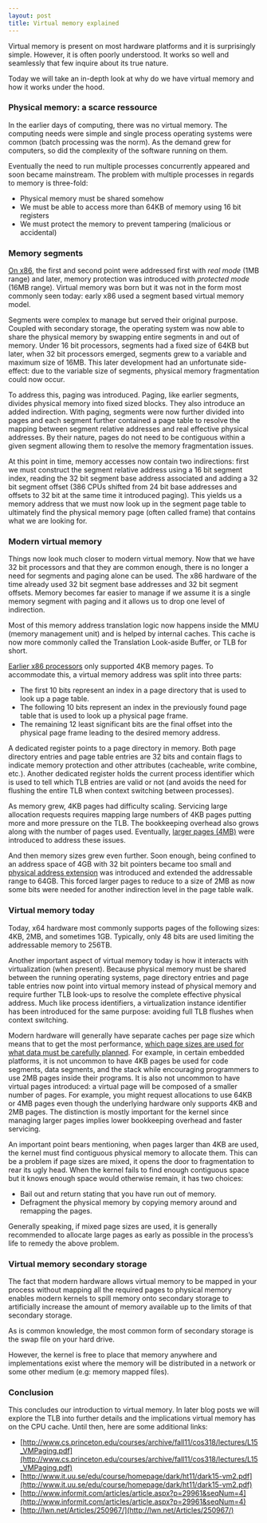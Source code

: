 ```yaml
---
layout: post
title: Virtual memory explained
---
```

Virtual memory is present on most hardware platforms and it is surprisingly simple. However, it is often poorly understood. It works so well and seamlessly that few inquire about its true nature.

Today we will take an in-depth look at why do we have virtual memory and how it works under the hood.

### Physical memory: a scarce ressource

In the earlier days of computing, there was no virtual memory. The computing needs were simple and single process operating systems were common (batch processing was the norm). As the demand grew for computers, so did the complexity of the software running on them.

Eventually the need to run multiple processes concurrently appeared and soon became mainstream. The problem with multiple processes in regards to memory is three-fold:

* Physical memory must be shared somehow
* We must be able to access more than 64KB of memory using 16 bit registers
* We must protect the memory to prevent tampering (malicious or accidental)

### Memory segments

[On x86](http://en.wikipedia.org/wiki/X86_memory_segmentation), the first and second point were addressed first with *real mode* (1MB range) and later, memory protection was introduced with *protected mode* (16MB range). Virtual memory was born but it was not in the form most commonly seen today: early x86 used a segment based virtual memory model.

Segments were complex to manage but served their original purpose. Coupled with secondary storage, the operating system was now able to share the physical memory by swapping entire segments in and out of memory. Under 16 bit processors, segments had a fixed size of 64KB but later, when 32 bit processors emerged, segments grew to a variable and maximum size of 16MB. This later development had an unfortunate side-effect: due to the variable size of segments, physical memory fragmentation could now occur.

To address this, paging was introduced. Paging, like earlier segments, divides physical memory into fixed sized blocks. They also introduce an added indirection. With paging, segments were now further divided into pages and each segment further contained a page table to resolve the mapping between segment relative addresses and real effective physical addresses. By their nature, pages do not need to be contiguous within a given segment allowing them to resolve the memory fragmentation issues.

At this point in time, memory accesses now contain two indirections: first we must construct the segment relative address using a 16 bit segment index, reading the 32 bit segment base address associated and adding a 32 bit segment offset (386 CPUs shifted from 24 bit base addresses and offsets to 32 bit at the same time it introduced paging). This yields us a memory address that we must now look up in the segment page table to ultimately find the physical memory page (often called frame) that contains what we are looking for.

### Modern virtual memory

Things now look much closer to modern virtual memory. Now that we have 32 bit processors and that they are common enough, there is no longer a need for segments and paging alone can be used. The x86 hardware of the time already used 32 bit segment base addresses and 32 bit segment offsets. Memory becomes far easier to manage if we assume it is a single memory segment with paging and it allows us to drop one level of indirection.

Most of this memory address translation logic now happens inside the MMU (memory management unit) and is helped by internal caches. This cache is now more commonly called the Translation Look-aside Buffer, or TLB for short.

[Earlier x86 processors](http://www.rcollins.org/ddj/May96/) only supported 4KB memory pages. To accommodate this, a virtual memory address was split into three parts:

* The first 10 bits represent an index in a page directory that is used to look up a page table.
* The following 10 bits represent an index in the previously found page table that is used to look up a physical page frame.
* The remaining 12 least significant bits are the final offset into the physical page frame leading to the desired memory address.

A dedicated register points to a page directory in memory. Both page directory entries and page table entries are 32 bits and contain flags to indicate memory protection and other attributes (cacheable, write combine, etc.). Another dedicated register holds the current process identifier which is used to tell which TLB entries are valid or not (and avoids the need for flushing the entire TLB when context switching between processes).

As memory grew, 4KB pages had difficulty scaling. Servicing large allocation requests requires mapping large numbers of 4KB pages putting more and more pressure on the TLB. The bookkeeping overhead also grows along with the number of pages used. Eventually, [larger pages (4MB)](http://en.wikipedia.org/wiki/Page_Size_Extension) were introduced to address these issues.

And then memory sizes grew even further. Soon enough, being confined to an address space of 4GB with 32 bit pointers became too small and [physical address extension](http://en.wikipedia.org/wiki/Physical_Address_Extension) was introduced and extended the addressable range to 64GB. This forced larger pages to reduce to a size of 2MB as now some bits were needed for another indirection level in the page table walk.

### Virtual memory today

Today, x64 hardware most commonly supports pages of the following sizes: 4KB, 2MB, and sometimes 1GB. Typically, only 48 bits are used limiting the addressable memory to 256TB.

Another important aspect of virtual memory today is how it interacts with virtualization (when present). Because physical memory must be shared between the running operating systems, page directory entries and page table entries now point into virtual memory instead of physical memory and require further TLB look-ups to resolve the complete effective physical address. Much like process identifiers, a virtualization instance identifier has been introduced for the same purpose: avoiding full TLB flushes when context switching.

Modern hardware will generally have separate caches per page size which means that to get the most performance, [which page sizes are used for what data must be carefully planned](http://lwn.net/Articles/379748/). For example, in certain embedded platforms, it is not uncommon to have 4KB pages be used for code segments, data segments, and the stack while encouraging programmers to use 2MB pages inside their programs. It is also not uncommon to have virtual pages introduced: a virtual page will be composed of a smaller number of pages. For example, you might request allocations to use 64KB or 4MB pages even though the underlying hardware only supports 4KB and 2MB pages. The distinction is mostly important for the kernel since managing larger pages implies lower bookkeeping overhead and faster servicing.

An important point bears mentioning, when pages larger than 4KB are used, the kernel must find contiguous physical memory to allocate them. This can be a problem if page sizes are mixed, it opens the door to fragmentation to rear its ugly head. When the kernel fails to find enough contiguous space but it knows enough space would otherwise remain, it has two choices:

* Bail out and return stating that you have run out of memory.
* Defragment the physical memory by copying memory around and remapping the pages.

Generally speaking, if mixed page sizes are used, it is generally recommended to allocate large pages as early as possible in the process’s life to remedy the above problem.

### Virtual memory secondary storage

The fact that modern hardware allows virtual memory to be mapped in your process without mapping all the required pages to physical memory enables modern kernels to spill memory onto secondary storage to artificially increase the amount of memory available up to the limits of that secondary storage.

As is common knowledge, the most common form of secondary storage is the swap file on your hard drive.

However, the kernel is free to place that memory anywhere and implementations exist where the memory will be distributed in a network or some other medium (e.g: memory mapped files).

### Conclusion

This concludes our introduction to virtual memory. In later blog posts we will explore the TLB into further details and the implications virtual memory has on the CPU cache. Until then, here are some additional links:

* [http://www.cs.princeton.edu/courses/archive/fall11/cos318/lectures/L15_VMPaging.pdf](http://www.cs.princeton.edu/courses/archive/fall11/cos318/lectures/L15_VMPaging.pdf)
* [http://www.it.uu.se/edu/course/homepage/dark/ht11/dark15-vm2.pdf](http://www.it.uu.se/edu/course/homepage/dark/ht11/dark15-vm2.pdf)
* [http://www.informit.com/articles/article.aspx?p=29961&seqNum=4](http://www.informit.com/articles/article.aspx?p=29961&seqNum=4)
* [http://lwn.net/Articles/250967/](http://lwn.net/Articles/250967/)


